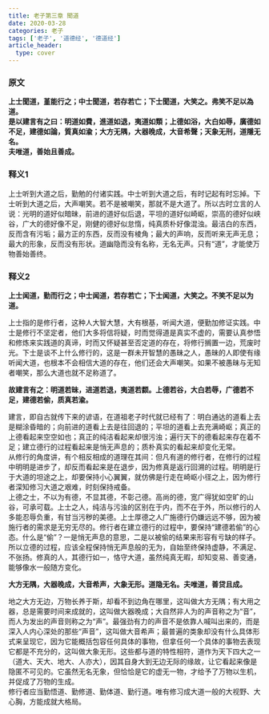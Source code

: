 ```yaml
---
title: 老子第三章 聞道
date: 2020-03-28
categories: 老子
tags: ['老子', '道德经', '德道经']
article_header:
  type: cover
---
```


### 原文

**上士聞道，堇能行之；中士聞道，若存若亡；下士聞道，大笑之。弗笑不足以為道。**  
**是以建言有之曰：明道如費，進道如退，夷道如類；上德如浴，大白如辱，廣德如不足，建德如論，質真如渝；大方无隅，大器晚成，大音希聲；天象无刑，道隱无名。**  
**夫唯道，善始且善成。**

<!--more-->

### 释义1

上士听到大道之后，勤勉的付诸实践。中士听到大道之后，有时记起有时忘掉。下士听到大道之后，大声嘲笑。若不是被嘲笑，那就不是大道了。所以古时立言的人说：光明的道好似暗昧，前进的道好似后退，平坦的道好似崎岖，崇高的德好似峡谷，广大的德好像不足，刚健的德好似怠惰，纯真质朴好像混浊。最洁白的东西，反而含有污垢；最方正的东西，反而没有棱角；最大的声响，反而听来无声无息；最大的形象，反而没有形状。道幽隐而没有名称，无名无声。只有“道”，才能使万物善始善终。

### 释义2

**上士闻道，勤而行之；中士闻道，若存若亡；下士闻道，大笑之。不笑不足以为道。**

上士指的是修行者，这种人大智大慧，大有根基，听闻大道，便勤加修证实践。中士是修行不坚定者，他们大多将信将疑，时而觉得道是真实不虚的，需要认真参悟和修炼来实践道的真谛，时而又怀疑甚至否定道的存在，将修行搁置一边，荒废时光。下士是谈不上什么修行的，这是一群未开智慧的愚昧之人，愚昧的人即使有缘听闻大道，也根本不会相信大道的存在，他们还会大声嘲笑。如果不被愚昧与无知者嘲笑，那么大道也就不足称道了。

**故建言有之：明道若昧，进道若退，夷道若颣。上德若谷，大白若辱，广德若不足，建德若偷，质真若渝。**

建言，即自古就传下来的谚语，在道祖老子时代就已经有了：明白通达的道看上去是糊涂昏暗的；向前进的道看上去是往回退的；平坦的道看上去充满崎岖；真正的上德看起来空空如也；真正的纯洁看起来却很污浊；遍行天下的德看起来存在着不足；建立德行的过程看起来是悄无声息的；质朴真实的看起来却变化无常。  
从修行的角度讲，有个相反相成的道理在其间：但凡有道的修行者，在修行的过程中明明是进步了，却反而看起来是在退步，因为修真是返行回溯的过程。明明是行于大道的坦途之上，却要保持小心翼翼，就仿佛是行走在崎岖小径之上，因为修行者深知修习大道之艰难，时刻保持戒备。  
上德之士，不以为有德，不显其德，不彰己德。高尚的德，宽广得犹如空旷的山谷，可承可载。上士之人，纯洁与污浊的区别在于内，而不在于外，所以修行的人多能忍辱负重，有甘当污秽的美德。上士厚德之人广施德行仍嫌远远不够，因为被施行者的需求是无穷无尽的。修行者在建立德行的过程中，要保持“建德若偷”的心态。什么是“偷”？一是悄无声息的意思，二是以被偷的结果来形容有亏缺的样子。所以立德的过程，应该全程保持悄无声息般的无为，自始至终保持虚静，不满足、不张扬。修真的人，其德行如一，恪守大道，虽然纯真无暇，却知变易、善变通，能够像水一般随方变化。

**大方无隅，大器晚成，大音希声，大象无形。道隐无名。夫唯道，善贷且成。**

地之大方无边，万物长养于斯，却看不到边角在哪里，这叫做大方无隅；有大用之器，总是需要时间来成就的，这叫做大器晚成；大自然非人为的声音称之为“音”，而人为发出的声音则称之为“声”。最强劲有力的声音不是依靠人喊叫出来的，而是深入人内心深处的那些“声音”，这叫做大音希声；最普遍的类象却没有什么具体形式来呈现它，因为它能概括包容任何具体的事物，但拿任何一个具体的事物去表现它都是不充分的，这叫做大象无形。这些都与道的特性相符，道作为天下四大之一（道大、天大、地大、人亦大），因其自身大到无边无际的缘故，让它看起来像是隐匿不可见的。它虽然无名无象，但恰恰是它的虚无一物，才给予了万物以生机，并促成了万物的生成。  
修行者应当勤悟道、勤修道、勤体道、勤行道。唯有修习成大道一般的大视野、大心胸，方能成就大格局。
